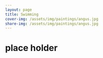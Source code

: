 ```yaml
---
layout: page
title: Swimming
cover-img: /assets/img/paintings/angus.jpg
share-img: /assets/img/paintings/angus.jpg
---
```


# place holder
